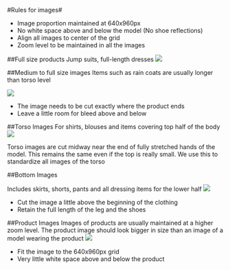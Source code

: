 #Rules for images#

* Image proportion maintained at 640x960px 
* No white space above and below the model (No shoe reflections)
* Align all images to center of the grid 
* Zoom level to be maintained in all the images

##Full size products
Jump suits, full-length dresses
![](https://dl.dropboxusercontent.com/u/2982840/images%20for%20styleguide/full.PNG)


##Medium to full size images
Items such as rain coats are usually longer than torso level

![](https://dl.dropboxusercontent.com/u/2982840/images%20for%20styleguide/coats.PNG)

* The image needs to be cut exactly where the product ends
* Leave a little room for bleed above and below

##Torso Images 
For shirts, blouses and items covering top half of the body
![](https://dl.dropboxusercontent.com/u/2982840/images%20for%20styleguide/Torso.PNG)

Torso images are cut midway near the end of fully stretched hands of the model. This remains the same even if the top is really small. We use this to standardize all images of the torso 

##Bottom Images

Includes skirts, shorts, pants and all dressing items for the lower half 
![](https://dl.dropboxusercontent.com/u/2982840/images%20for%20styleguide/bottom.PNG)

* Cut the image a little above the beginning of the clothing
* Retain the full length of the leg and the shoes 

##Product Images 
Images of products are usually maintained at a higher zoom level. The product image should look bigger in size than an image of a model wearing the product 
![](https://dl.dropboxusercontent.com/u/2982840/images%20for%20styleguide/product%20images.PNG) 
* Fit the image to the 640x960px grid 
* Very little white space above and below the product 
